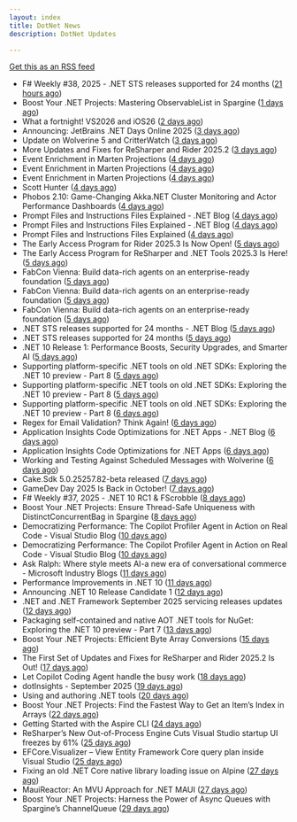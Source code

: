 ```yaml
---
layout: index
title: DotNet News
description: DotNet Updates

---
```


[Get this as an RSS feed](/dotnet.rss)

<!-- news_marker starts -->
- F# Weekly #38, 2025 - .NET STS releases supported for 24 months ([21 hours ago](https://dotnetkicks.com/r/730440?url=https://sergeytihon.com/2025/09/21/f-weekly-38-2025-net-sts-releases-supported-for-24-months/))
- Boost Your .NET Projects: Mastering ObservableList in Spargine ([1 days ago](https://dotnettips.wordpress.com/2025/09/21/boost-your-net-projects-mastering-observablelist-in-spargine/))
- What a fortnight! VS2026 and iOS26 ([2 days ago](https://dotnetkicks.com/r/730393?url=https://jesseliberty.com/2025/09/19/what-a-fortnight-vs2026-and-ios26/))
- Announcing: JetBrains .NET Days Online 2025 ([3 days ago](https://blog.jetbrains.com/dotnet/2025/09/18/announcing-jetbrains-net-days-online-2025/))
- Update on Wolverine 5 and CritterWatch ([3 days ago](https://dotnetkicks.com/r/730317?url=https://jeremydmiller.com/2025/09/18/update-on-wolverine-5-and-critterwatch/))
- More Updates and Fixes for ReSharper and Rider 2025.2 ([3 days ago](https://blog.jetbrains.com/dotnet/2025/09/18/resharper-rider-2025-2-2/))
- Event Enrichment in Marten Projections ([4 days ago](https://dotnetkicks.com/r/730234?url=https://jeremydmiller.com/2025/09/17/event-enrichment-in-marten-projections/))
- Event Enrichment in Marten Projections ([4 days ago](https://dotnetkicks.com/r/730215?url=https://jeremydmiller.com/2025/09/17/event-enrichment-in-marten-projections/))
- Event Enrichment in Marten Projections ([4 days ago](https://dotnetkicks.com/r/730204?url=https://jeremydmiller.com/2025/09/17/event-enrichment-in-marten-projections/))
- Scott Hunter ([4 days ago](https://dotnetkicks.com/r/730190?url=https://jesseliberty.com/2025/09/17/scott-hunter/))
- Phobos 2.10: Game-Changing Akka.NET Cluster Monitoring and Actor Performance Dashboards ([4 days ago](https://dotnetkicks.com/r/730173?url=https://petabridge.com/blog/phobos-2.10-akka-cluster-monitoring-dashboards/))
- Prompt Files and Instructions Files Explained - .NET Blog ([4 days ago](https://dotnetkicks.com/r/730155?url=https://devblogs.microsoft.com/dotnet/prompt-files-and-instructions-files-explained/))
- Prompt Files and Instructions Files Explained - .NET Blog ([4 days ago](https://dotnetkicks.com/r/730152?url=https://devblogs.microsoft.com/dotnet/prompt-files-and-instructions-files-explained/))
- Prompt Files and Instructions Files Explained ([4 days ago](https://devblogs.microsoft.com/dotnet/prompt-files-and-instructions-files-explained/))
- The Early Access Program for Rider 2025.3 Is Now Open! ([5 days ago](https://blog.jetbrains.com/dotnet/2025/09/17/the-early-access-program-for-rider-2025-3/))
- The Early Access Program for ReSharper and .NET Tools 2025.3 Is Here! ([5 days ago](https://blog.jetbrains.com/dotnet/2025/09/17/the-early-access-program-for-resharper-and-net-tools-2025-3/))
- FabCon Vienna: Build data-rich agents on an enterprise-ready foundation ([5 days ago](https://dotnetkicks.com/r/730007?url=https://www.microsoft.com/en-us/microsoft-fabric/blog/2025/09/16/fabcon-vienna-build-data-rich-agents-on-an-enterprise-ready-foundation))
- FabCon Vienna: Build data-rich agents on an enterprise-ready foundation ([5 days ago](https://dotnetkicks.com/r/730005?url=https://www.microsoft.com/en-us/microsoft-fabric/blog/2025/09/16/fabcon-vienna-build-data-rich-agents-on-an-enterprise-ready-foundation))
- FabCon Vienna: Build data-rich agents on an enterprise-ready foundation ([5 days ago](https://dotnetkicks.com/r/729995?url=https://www.microsoft.com/en-us/microsoft-fabric/blog/2025/09/16/fabcon-vienna-build-data-rich-agents-on-an-enterprise-ready-foundation))
- .NET STS releases supported for 24 months - .NET Blog ([5 days ago](https://dotnetkicks.com/r/729969?url=https://devblogs.microsoft.com/dotnet/dotnet-sts-releases-supported-for-24-months/))
- .NET STS releases supported for 24 months ([5 days ago](https://devblogs.microsoft.com/dotnet/dotnet-sts-releases-supported-for-24-months/))
- .NET 10 Release 1: Performance Boosts, Security Upgrades, and Smarter AI ([5 days ago](https://dotnetkicks.com/r/729874?url=https://www.gapvelocity.ai/blog/dotnet-10-release-1?utm_source=DNK-729874&utm_medium=DNK-729874&utm_content=DNK-729874&utm_campaign=DNK-729874))
- Supporting platform-specific .NET tools on old .NET SDKs: Exploring the .NET 10 preview - Part 8 ([5 days ago](https://dotnetkicks.com/r/729922?url=https://andrewlock.net/exploring-dotnet-10-preview-features-8-supporting-platform-specific-dotnet-tools-on-old-sdks/))
- Supporting platform-specific .NET tools on old .NET SDKs: Exploring the .NET 10 preview - Part 8 ([5 days ago](https://dotnetkicks.com/r/729909?url=https://andrewlock.net/exploring-dotnet-10-preview-features-8-supporting-platform-specific-dotnet-tools-on-old-sdks/))
- Supporting platform-specific .NET tools on old .NET SDKs: Exploring the .NET 10 preview - Part 8 ([6 days ago](https://andrewlock.net/exploring-dotnet-10-preview-features-8-supporting-platform-specific-dotnet-tools-on-old-sdks/))
- Regex for Email Validation? Think Again! ([6 days ago](https://dotnetkicks.com/r/729873?url=https://codeopinion.com/regex-for-email-validation-think-again/))
- Application Insights Code Optimizations for .NET Apps - .NET Blog ([6 days ago](https://dotnetkicks.com/r/729860?url=https://devblogs.microsoft.com/dotnet/application-insights-code-optimizations/))
- Application Insights Code Optimizations for .NET Apps ([6 days ago](https://devblogs.microsoft.com/dotnet/application-insights-code-optimizations/))
- Working and Testing Against Scheduled Messages with Wolverine ([6 days ago](https://dotnetkicks.com/r/729825?url=https://jeremydmiller.com/2025/09/15/working-and-testing-against-scheduled-messages-with-wolverine/))
- Cake.Sdk 5.0.25257.82-beta released ([7 days ago](https://dotnetkicks.com/r/729742?url=https://cakebuild.net/blog/2025/09/cake-sdk-net-publish-debug))
- GameDev Day 2025 Is Back in October! ([7 days ago](https://blog.jetbrains.com/dotnet/2025/09/15/gamedev-day-2025-is-back-in-october/))
- F# Weekly #37, 2025 - .NET 10 RC1 &amp; FScrobble ([8 days ago](https://dotnetkicks.com/r/729730?url=https://sergeytihon.com/2025/09/13/f-weekly-37-2025-net-10-rc1-fscrobble/))
- Boost Your .NET Projects: Ensure Thread-Safe Uniqueness with DistinctConcurrentBag in Spargine ([8 days ago](https://dotnettips.wordpress.com/2025/09/14/boost-your-net-projects-ensure-thread-safe-uniqueness-with-distinctconcurrentbag-in-spargine/))
- Democratizing Performance: The Copilot Profiler Agent in Action on Real Code - Visual Studio Blog ([10 days ago](https://dotnetkicks.com/r/729582?url=https://devblogs.microsoft.com/visualstudio/copilot-profiler-agent-visual-studio/))
- Democratizing Performance: The Copilot Profiler Agent in Action on Real Code - Visual Studio Blog ([10 days ago](https://dotnetkicks.com/r/729572?url=https://devblogs.microsoft.com/visualstudio/copilot-profiler-agent-visual-studio/))
- Ask Ralph: Where style meets AI-a new era of conversational commerce - Microsoft Industry Blogs ([11 days ago](https://dotnetkicks.com/r/729479?url=https://www.microsoft.com/en-us/industry/blog/retail/2025/09/09/ask-ralph-where-style-meets-ai-a-new-era-of-conversational-commerce/))
- Performance Improvements in .NET 10 ([11 days ago](https://devblogs.microsoft.com/dotnet/performance-improvements-in-net-10/))
- Announcing .NET 10 Release Candidate 1 ([12 days ago](https://devblogs.microsoft.com/dotnet/dotnet-10-rc-1/))
- .NET and .NET Framework September 2025 servicing releases updates ([12 days ago](https://devblogs.microsoft.com/dotnet/dotnet-and-dotnet-framework-september-2025-servicing-updates/))
- Packaging self-contained and native AOT .NET tools for NuGet: Exploring the .NET 10 preview - Part 7 ([13 days ago](https://andrewlock.net/exploring-dotnet-10-preview-features-7-packaging-self-contained-and-native-aot-dotnet-tools-for-nuget/))
- Boost Your .NET Projects: Efficient Byte Array Conversions ([15 days ago](https://dotnettips.wordpress.com/2025/09/07/boost-your-net-projects-efficient-byte-array-conversions/))
- The First Set of Updates and Fixes for ReSharper and Rider 2025.2 Is Out! ([17 days ago](https://blog.jetbrains.com/dotnet/2025/09/04/resharper-and-rider-2025-2-1-is-out/))
- Let Copilot Coding Agent handle the busy work ([18 days ago](https://devblogs.microsoft.com/dotnet/copilot-coding-agent-dotnet/))
- dotInsights  -  September 2025 ([19 days ago](https://blog.jetbrains.com/dotnet/2025/09/02/dotinsights-september-2025/))
- Using and authoring .NET tools ([20 days ago](https://andrewlock.net/using-and-authoring-dotnet-tools/))
- Boost Your .NET Projects: Find the Fastest Way to Get an Item’s Index in Arrays ([22 days ago](https://dotnettips.wordpress.com/2025/08/31/boost-your-net-projects-find-the-fastest-way-to-get-an-items-index-in-arrays/))
- Getting Started with the Aspire CLI ([24 days ago](https://devblogs.microsoft.com/dotnet/getting-started-with-the-aspire-cli/))
- ReSharper’s New Out-of-Process Engine Cuts Visual Studio startup UI freezes by 61% ([25 days ago](https://blog.jetbrains.com/dotnet/2025/08/28/resharper-s-new-out-of-process-engine-cuts-ui-freezes-in-visual-studio-by-80/))
- EFCore.Visualizer – View Entity Framework Core query plan inside Visual Studio ([25 days ago](https://devblogs.microsoft.com/dotnet/ef-core-visualizer-view-entity-framework-core-query-plan-inside-visual-studio/))
- Fixing an old .NET Core native library loading issue on Alpine ([27 days ago](https://andrewlock.net/fixing-an-old-dotnet-core-native-library-loading-issue-on-alpine/))
- MauiReactor: An MVU Approach for .NET MAUI ([27 days ago](https://devblogs.microsoft.com/dotnet/mauireactor-mvu-for-dotnet-maui/))
- Boost Your .NET Projects: Harness the Power of Async Queues with Spargine’s ChannelQueue ([29 days ago](https://dotnettips.wordpress.com/2025/08/24/boost-your-net-projects-harness-the-power-of-async-queues-with-spargines-channelqueue/))

<!-- news_marker ends -->
